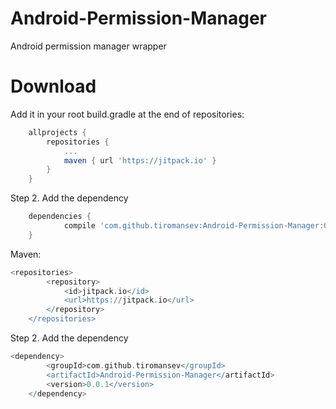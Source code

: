 # Android-Permission-Manager
Android permission manager wrapper

# Download

Add it in your root build.gradle at the end of repositories:

```Groovy
	allprojects {
		repositories {
			...
			maven { url 'https://jitpack.io' }
		}
	}
```

Step 2. Add the dependency

```Groovy
	dependencies {
	        compile 'com.github.tiromansev:Android-Permission-Manager:0.0.1'
	}
```

Maven:

```Groovy
<repositories>
		<repository>
		    <id>jitpack.io</id>
		    <url>https://jitpack.io</url>
		</repository>
	</repositories>
```

Step 2. Add the dependency

```Groovy
<dependency>
	    <groupId>com.github.tiromansev</groupId>
	    <artifactId>Android-Permission-Manager</artifactId>
	    <version>0.0.1</version>
	</dependency>
```
